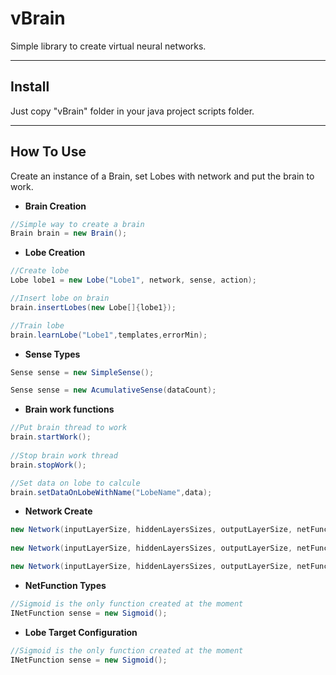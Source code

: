 # vBrain
Simple library to create virtual neural networks.


---------------
## Install

Just copy "vBrain" folder in your java project scripts folder.

---------------
## How To Use

Create an instance of a Brain, set Lobes with network and put the brain to work.


* __Brain Creation__
```java
//Simple way to create a brain
Brain brain = new Brain();
```


* __Lobe Creation__
```java
//Create lobe
Lobe lobe1 = new Lobe("Lobe1", network, sense, action);

//Insert lobe on brain
brain.insertLobes(new Lobe[]{lobe1});

//Train lobe 
brain.learnLobe("Lobe1",templates,errorMin);
```


* __Sense Types__
```java
Sense sense = new SimpleSense();

Sense sense = new AcumulativeSense(dataCount);
```


* __Brain work functions__
```java
//Put brain thread to work
brain.startWork();
		
//Stop brain work thread
brain.stopWork();

//Set data on lobe to calcule
brain.setDataOnLobeWithName("LobeName",data);
```


* __Network Create__
```java
new Network(inputLayerSize, hiddenLayersSizes, outputLayerSize, netFunction);
		
new Network(inputLayerSize, hiddenLayersSizes, outputLayerSize, netFunction, learnRate);

new Network(inputLayerSize, hiddenLayersSizes, outputLayerSize, netFunction, learnRate, momentum);
```


* __NetFunction Types__
```java
//Sigmoid is the only function created at the moment
INetFunction sense = new Sigmoid();
```


* __Lobe Target Configuration__
```java
//Sigmoid is the only function created at the moment
INetFunction sense = new Sigmoid();
```
